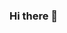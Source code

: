 ### Hi there 👋

<!--
**EmilioRivFa/EmilioRivFa** is a ✨ _special_ ✨ repository because its `README.md` (this file) appears on your GitHub profile.

Here are some ideas to get you started:

- 🔭I am currently studying Computer Systems Engineering.
- 🌱 I'm currently learning C language, JavaScript.
- 👯 I'm looking for elevated learning.
- 🤔 I'm looking to collaborate on outstanding projects
-->

